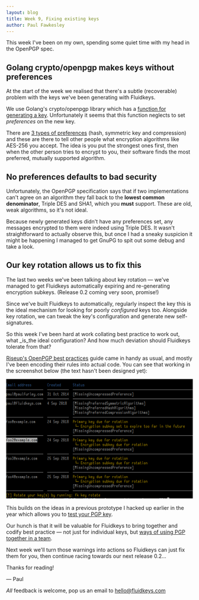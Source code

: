 ```yaml
---
layout: blog
title: Week 9, Fixing existing keys
author: Paul Fawkesley
---
```


This week I've been on my own, spending some quiet time with my head in the OpenPGP spec.

## Golang crypto/openpgp makes keys without preferences

At the start of the week we realised that there's a subtle (recoverable) problem with the keys we've been generating with Fluidkeys.

We use Golang's crypto/openpgp library which has a [function for generating a key](https://godoc.org/golang.org/x/crypto/openpgp#NewEntity). Unfortunately it seems that this function neglects to set _preferences_ on the new key.

There are [3 types of preferences](https://tools.ietf.org/html/rfc4880#section-5.2.3.7) (hash, symmetric key and compression) and these are there to tell other people what encryption algorithms like AES-256 you accept. The idea is you put the strongest ones first, then when the other person tries to encrypt to you, their software finds the most preferred, mutually supported algorithm.


## No preferences defaults to bad security

Unfortunately, the OpenPGP specification says that if two implementations can't agree on an algorithm they fall back to the **lowest common denominator**, Triple DES and SHA1, which you **must** support. These are old, weak algorithms, so it's not ideal.

Because newly generated keys didn't have any preferences set, any messages encrypted to them were indeed using Triple DES. It wasn't straightforward to actually observe this, but once I had a sneaky suspicion it might be happening I managed to get GnuPG to spit out some debug and take a look.

## Our key rotation allows us to fix this

The last two weeks we've been talking about key rotation — we've managed to get Fluidkeys automatically expiring and re-generating encryption subkeys. (Release 0.2 coming very soon, promise!)

Since we've built Fluidkeys to automatically, regularly inspect the key this is the ideal mechanism for looking for poorly _configured_ keys too. Alongside key rotation, we can tweak the key's configuration and generate new self-signatures.

So this week I've been hard at work collating best practice to work out, what _is_the ideal configuration? And how much deviation should Fluidkeys tolerate from that?

[Riseup's OpenPGP best practices](https://riseup.net/en/security/message-security/openpgp/best-practices) guide came in handy as usual, and mostly I've been encoding their rules into actual code. You can see that working in the screenshot below (the text hasn't been designed yet):

![A table of PGP keys with warnings about missing preferences](images/2018-04-05-fluidkeys-key-list-with-missing-preferences.png)

This builds on the ideas in a previous prototype I hacked up earlier in the year which allows you to [test your PGP key](https://www.expirybot.com/test-pgp-key/).

Our hunch is that it will be valuable for Fluidkeys to bring together and codify best practice — not just for individual keys, but [ways of using PGP together in a team](https://www.fluidkeys.com/patterns-for-using-pgp-in-teams/).

Next week we'll turn those warnings into actions so Fluidkeys can just fix them for you, then continue racing towards our next release 0.2...

Thanks for reading!

— Paul

*All* feedback is welcome, pop us an email to [hello@fluidkeys.com](mailto:hello@fluidkeys.com)
